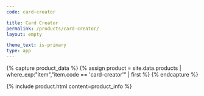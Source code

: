 ```yaml
---
code: card-creator

title: Card Creator
permalink: /products/card-creator/
layout: empty

theme_text: is-primary
type: app
---
```


{% capture product_data %}
  {% assign product = site.data.products | where_exp:"item","item.code == 'card-creator'" | first %}
{% endcapture %}

{% include product.html content=product_info %}